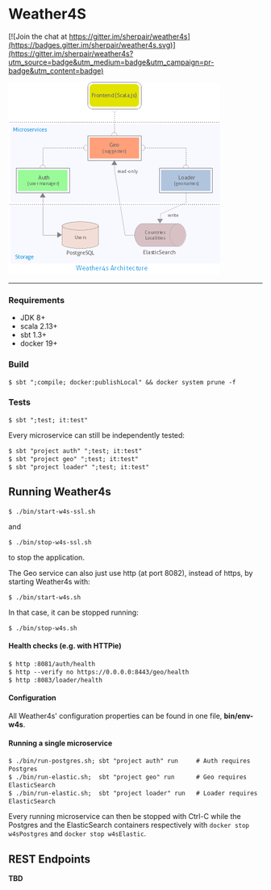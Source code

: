 Weather4S
=========

[![Join the chat at https://gitter.im/sherpair/weather4s](https://badges.gitter.im/sherpair/weather4s.svg)](https://gitter.im/sherpair/weather4s?utm_source=badge&utm_medium=badge&utm_campaign=pr-badge&utm_content=badge)

![architecture](docs/Weather4s-Architecture.png)

---

### Requirements

- JDK 8+
- scala 2.13+
- sbt 1.3+ 
- docker 19+
 
### Build

```shell
$ sbt ";compile; docker:publishLocal" && docker system prune -f
```

### Tests

```shell
$ sbt ";test; it:test"
```
Every microservice can still be independently tested:
```shell
$ sbt "project auth" ";test; it:test"
$ sbt "project geo" ";test; it:test"
$ sbt "project loader" ";test; it:test"
```

## Running Weather4s

```shell
$ ./bin/start-w4s-ssl.sh
```
and 
```shell
$ ./bin/stop-w4s-ssl.sh
```
to stop the application.

The Geo service can also just use http (at port 8082), instead of https, by starting Weather4s with: 
```shell
$ ./bin/start-w4s.sh
```
In that case, it can be stopped running:
```shell
$ ./bin/stop-w4s.sh
```

#### Health checks (e.g. with HTTPie)
```shell
$ http :8081/auth/health
$ http --verify no https://0.0.0.0:8443/geo/health
$ http :8083/loader/health
```

#### Configuration

All Weather4s' configuration properties can be found in one file, **bin/env-w4s**.

#### Running a single microservice

```shell
$ ./bin/run-postgres.sh; sbt "project auth" run     # Auth requires Postgres
$ ./bin/run-elastic.sh;  sbt "project geo" run      # Geo requires ElasticSearch
$ ./bin/run-elastic.sh;  sbt "project loader" run   # Loader requires ElasticSearch
```
Every running microservice can then be stopped with Ctrl-C while the Postgres and the ElasticSearch
containers respectively with `docker stop w4sPostgres` and `docker stop w4sElastic`.

## REST Endpoints

**TBD**
